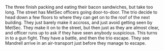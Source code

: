 The three finish packing and eating their bacon sandwiches, but take too long. The street has MetSec officers going door-to-door. The trio decide to head down a few floors to where they can get on to the roof of the next building. They just barely make it accross, and just avoid getting seen by MetSec. They make it on to the street, but then just as they are almost clear, and officer runs up to ask if they have seen anybody suspicious. This turns in to a gun fight. They have a battle, and then the trio escape. They see Mandrell arrive in an air-transport just before they manage to escape.